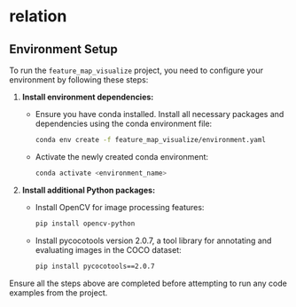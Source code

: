 # relation
## Environment Setup

To run the `feature_map_visualize` project, you need to configure your environment by following these steps:

1. **Install environment dependencies:**
   - Ensure you have conda installed. Install all necessary packages and dependencies using the conda environment file:
     ```bash
     conda env create -f feature_map_visualize/environment.yaml
     ```
   - Activate the newly created conda environment:
     ```bash
     conda activate <environment_name>
     ```

2. **Install additional Python packages:**
   - Install OpenCV for image processing features:
     ```bash
     pip install opencv-python
     ```
   - Install pycocotools version 2.0.7, a tool library for annotating and evaluating images in the COCO dataset:
     ```bash
     pip install pycocotools==2.0.7
     ```

Ensure all the steps above are completed before attempting to run any code examples from the project.

